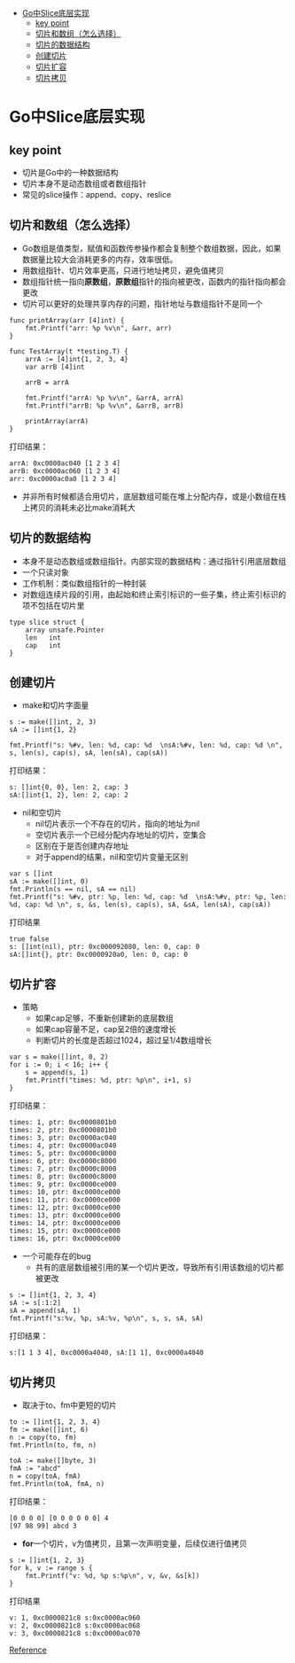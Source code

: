 <!-- TOC -->

- [Go中Slice底层实现](#go中slice底层实现)
    - [key point](#key-point)
    - [切片和数组（怎么选择）](#切片和数组怎么选择)
    - [切片的数据结构](#切片的数据结构)
    - [创建切片](#创建切片)
    - [切片扩容](#切片扩容)
    - [切片拷贝](#切片拷贝)

<!-- /TOC -->
# Go中Slice底层实现


## key point
- 切片是Go中的一种数据结构
- 切片本身不是动态数组或者数组指针
- 常见的slice操作：append、copy、reslice

## 切片和数组（怎么选择）
- Go数组是值类型，赋值和函数传参操作都会复制整个数组数据，因此，如果数据量比较大会消耗更多的内存，效率很低。
- 用数组指针、切片效率更高，只进行地址拷贝，避免值拷贝
- 数组指针统一指向**原数组**，**原数组**指针的指向被更改，函数内的指针指向都会更改
- 切片可以更好的处理共享内存的问题，指针地址与数组指针不是同一个

```
func printArray(arr [4]int) {
	fmt.Printf("arr: %p %v\n", &arr, arr)
}
	
func TestArray(t *testing.T) {
	arrA := [4]int{1, 2, 3, 4}
	var arrB [4]int
	
	arrB = arrA
	
	fmt.Printf("arrA: %p %v\n", &arrA, arrA)
	fmt.Printf("arrB: %p %v\n", &arrB, arrB)
	
	printArray(arrA)
}
```

打印结果：

```
arrA: 0xc0000ac040 [1 2 3 4]
arrB: 0xc0000ac060 [1 2 3 4]
arr: 0xc0000ac0a0 [1 2 3 4]
```

- 并非所有时候都适合用切片，底层数组可能在堆上分配内存，或是小数组在栈上拷贝的消耗未必比make消耗大

## 切片的数据结构

- 本身不是动态数组或数组指针。内部实现的数据结构：通过指针引用底层数组
- 一个只读对象
- 工作机制：类似数组指针的一种封装
- 对数组连续片段的引用，由起始和终止索引标识的一些子集，终止索引标识的项不包括在切片里

```
type slice struct {
	array unsafe.Pointer
	len   int
	cap   int
}
```

## 创建切片
- make和切片字面量

```
s := make([]int, 2, 3)
sA := []int{1, 2}

fmt.Printf("s: %#v, len: %d, cap: %d  \nsA:%#v, len: %d, cap: %d \n", s, len(s), cap(s), sA, len(sA), cap(sA))
```
打印结果：

```
s: []int{0, 0}, len: 2, cap: 3  
sA:[]int{1, 2}, len: 2, cap: 2 
```

- nil和空切片
	- nil切片表示一个不存在的切片，指向的地址为nil
	- 空切片表示一个已经分配内存地址的切片，空集合
	- 区别在于是否创建内存地址
	- 对于append的结果，nil和空切片变量无区别

```
var s []int
sA := make([]int, 0)
fmt.Println(s == nil, sA == nil)
fmt.Printf("s: %#v, ptr: %p, len: %d, cap: %d  \nsA:%#v, ptr: %p, len: %d, cap: %d \n", s, &s, len(s), cap(s), sA, &sA, len(sA), cap(sA))
```

打印结果

```
true false
s: []int(nil), ptr: 0xc000092080, len: 0, cap: 0  
sA:[]int{}, ptr: 0xc0000920a0, len: 0, cap: 0 
```	
## 切片扩容
- 策略
	- 如果cap足够，不重新创建新的底层数组
	- 如果cap容量不足，cap呈2倍的速度增长
	- 判断切片的长度是否超过1024，超过呈1/4数组增长

```
var s = make([]int, 0, 2)
for i := 0; i < 16; i++ {
	s = append(s, 1)
	fmt.Printf("times: %d, ptr: %p\n", i+1, s)
}
```
	
打印结果：

```
times: 1, ptr: 0xc0000801b0
times: 2, ptr: 0xc0000801b0
times: 3, ptr: 0xc0000ac040
times: 4, ptr: 0xc0000ac040
times: 5, ptr: 0xc0000c8000
times: 6, ptr: 0xc0000c8000
times: 7, ptr: 0xc0000c8000
times: 8, ptr: 0xc0000c8000
times: 9, ptr: 0xc0000ce000
times: 10, ptr: 0xc0000ce000
times: 11, ptr: 0xc0000ce000
times: 12, ptr: 0xc0000ce000
times: 13, ptr: 0xc0000ce000
times: 14, ptr: 0xc0000ce000
times: 15, ptr: 0xc0000ce000
times: 16, ptr: 0xc0000ce000

```	
- 一个可能存在的bug
	- 共有的底层数组被引用的某一个切片更改，导致所有引用该数组的切片都被更改

```
s := []int{1, 2, 3, 4}
sA := s[:1:2]
sA = append(sA, 1)
fmt.Printf("s:%v, %p, sA:%v, %p\n", s, s, sA, sA)

```
打印结果：

```
s:[1 1 3 4], 0xc0000a4040, sA:[1 1], 0xc0000a4040

```

## 切片拷贝
- 取决于to、fm中更短的切片


```
to := []int{1, 2, 3, 4}
fm := make([]int, 6)
n := copy(to, fm)
fmt.Println(to, fm, n)
	
toA := make([]byte, 3)
fmA := "abcd"
n = copy(toA, fmA)
fmt.Println(toA, fmA, n)

```

打印结果：

```
[0 0 0 0] [0 0 0 0 0 0] 4
[97 98 99] abcd 3

```

- **for**一个切片，v为值拷贝，且第一次声明变量，后续仅进行值拷贝

```
s := []int{1, 2, 3}
for k, v := range s {
	fmt.Printf("v: %d, %p s:%p\n", v, &v, &s[k])
}

```

打印结果

```
v: 1, 0xc0000821c8 s:0xc0000ac060
v: 2, 0xc0000821c8 s:0xc0000ac068
v: 3, 0xc0000821c8 s:0xc0000ac070
```

[Reference](https://halfrost.com/go_slice/)
